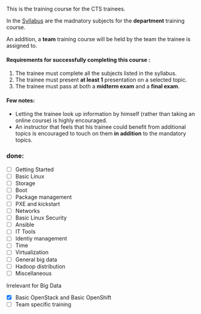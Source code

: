 
This is the training course for the CTS trainees.

In the [Syllabus](./Syllabus.md) are the madnatory subjects for the **department** training course.

An addition, a **team** training course will be held by the team the trainee is assigned to.

#### Requirements for successfully completing this course :
1. The trainee must complete all the subjects listed in the syllabus.
2. The trainee must present **at least 1** presentation on a selected topic.
3. The trainee must pass at both a **midterm exam** and a **final exam**.


#### Few notes:
- Letting the trainee look up information by himself (rather than taking an online course) is highly encouraged.
- An instructor that feels that his trainee could benefit from additional topics is encouraged to touch on them **in addition** to the mandatory topics.



### **done:**
- [ ] Getting Started
- [ ] Basic Linux
- [ ] Storage
- [ ] Boot
- [ ] Package management
- [ ] PXE and kickstart
- [ ] Networks
- [ ] Basic Linux Security
- [ ] Ansible
- [ ] IT Tools
- [ ] Identiy management
- [ ] Time
- [ ] Virtualization
- [ ] General big data
- [ ] Hadoop distribution
- [ ] Miscellaneous

Irrelevant for Big Data
- [x] Basic OpenStack and Basic OpenShift
- [ ] Team specific training
